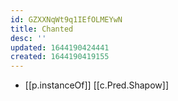 ```yaml
---
id: GZXXNqWt9q1IEfOLMEYwN
title: Chanted
desc: ''
updated: 1644190424441
created: 1644190419155
---
```


- [[p.instanceOf]] [[c.Pred.Shapow]]
